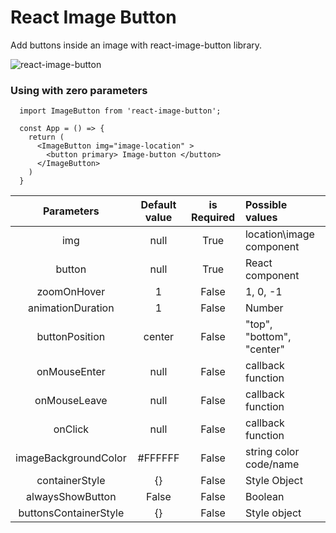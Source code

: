 # React Image Button
Add buttons inside an image with react-image-button library.

![react-image-button](https://github.com/sumukhah/React-Image-Buttons/blob/develop/gif.gif?raw=true)

### Using with zero parameters
```
  import ImageButton from 'react-image-button';

  const App = () => {
    return (
      <ImageButton img="image-location" >
        <button primary> Image-button </button>
      </ImageButton>
    )
  }
```

| Parameters | Default value | is Required | Possible values |
| :--------------: | :---------: | :----------: |:---------------- |
|img|null|True |location\image component|
|button|null|True|React component|
|zoomOnHover|1|False|1, 0, -1|
|animationDuration|1|False|Number|
|buttonPosition|center|False|"top", "bottom", "center"|
|onMouseEnter|null|False|callback function|
|onMouseLeave|null|False|callback function|
|onClick|null|False|callback function|
|imageBackgroundColor|#FFFFFF|False|string color code/name|
|containerStyle|{}|False|Style Object|
|alwaysShowButton|False|False|Boolean|
|buttonsContainerStyle|{}|False|Style object|
